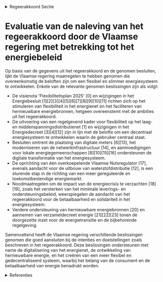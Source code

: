 

<details>
        <summary>Regeerakkoord Sectie </summary>
        <p>1.8.4 Flexibel en slimmer Energiesysteem Om grotere aandelen hernieuwbare energie in het energiesysteem te kunnen integreren, moeten we ons energiesysteem digitaliseren en de capaciteit voor energieopslag kostenefficiënt uitbouwen. Innovatie is cruciaal en dus zetten we proefpro-jecten op voor power-to-x en starten we een pilootproject voor de productie van koolstofarme waterstof en inzet van onze kanalen voor ener-gieopslag. Elektriciteitsproductie wordt onvoorspelbaarder en prijzen zullen nog sterker variëren doorheen de dag. Om alle burgers en ondernemingen de kans te geven in te spelen op lage en hoge prijsperiodes, mikken we op maximale uitrol en gebruik van de digitale meters tijdens de komende legislatuur. Dit geeft de kans aan leveranciers om nieuwe contractformules te ontwikkelen en aan marktpartijen om vlot flexibi-liteit te kunnen aanbieden. Heel wat technolo-gieën zijn rijp voor grootschalige uitrol en kunnen dan ook gevaloriseerd worden na de plaatsing van een digitale meter. Daarnaast is er dringend nood aan een performant, kostenefficiënt en toekomstgericht softwareplatform voor het gebruik door de markt van de data uit de digitale meters. De Vlaamse regering spoort de distribu-tienetbeheerders aan dit zo snel mogelijk te operationaliseren en kosten voor de netgebrui-kers maximaal te beperken. De VREG evalueert in 2024 de activiteiten inzake databeheer door de netbeheerders. We evolueren naar een flexibel en decentraal energiesysteem waar de verbruiker centraal staat. We zetten het clean energy pakket zo snel als mogelijk om naar Vlaamse energieregelgeving. We ondersteunen en faciliteren de actieve rol die burgers, lokale overheden en ondernemingen kunnen spelen in de transitie en maken het moge-lijk dat zij de voordelen van de transitie kunnen valoriseren. Daarvoor werken we aan een regelge-vend kader voor de uitbouw van lokale energie-gemeenschappen. Het hele energielandschap wordt flexibeler en dynamischer maar tegelijker-tijd dient de solidariteit tussen alle netgebrui-kers behouden te blijven via een billijke bijdrage aan de financiering van het klimaatbeleid en het net dat iedereen bevoorradingszekerheid biedt en de uitbouw van hernieuwbare energie toelaat. We geven prioriteit aan het netversterkende Ventilus-project en faciliteren een optimaal procesverloop inclusief alternatievenonderzoek, conform de lopende MER-procedure. De Vlaamse distributienetwerken moeten efficiënt beheerd worden zodat ze betaalbaar de toekomst voorbereiden. We maken werk van een vereen-voudiging van het landschap van distributienetbeheerders voor elektriciteit en gas door herschikking bij distributienetbeheerders aan te moedigen. Met het oog op transparantie, financiële stabiliteit en het vermijden van kruissubsidiëring realiseren we bij netbeheerders en Fluvius een analytische boekhouding met scheiding tussen de verschil-lende (energie) gereguleerde en niet-gereguleerde activiteiten. Volgens het nieuwe opzet van de elektriciteitsmarkt moeten energiediensten zoals bijvoorbeeld opslag marktgebaseerd en concurre-rend zijn. Daarom laten we niet toe dat netbe-heerders energieopslagfaciliteiten bezitten, ontwikkelen, beheren of exploiteren. De taken van netbeheerders en Fluvius zullen in het kader van een kerntakendebat herbekeken worden, dit vooral om te zorgen dat de netbeheerders en Fluvius zich maximaal concentreren op hun kerntaak: een goed werkend distributienet dat de uitdagingen van morgen aankan. Er wordt in Vlaanderen één overkoepelende regulator uitgewerkt voor netgebonden infra-structuur (elektriciteit, gas, warmte, kabel, water, riolering,…) en media. In dit kader coördineren en rationaliseren we de (toezichthoudende, regule-rende, adviserende, …) taken waarmee de overkoe-pelende regulator belast wordt. </p>
        </details> 

# Evaluatie van de naleving van het regeerakkoord door de Vlaamse regering met betrekking tot het energiebeleid

Op basis van de gegevens uit het regeerakkoord en de genomen besluiten, lijkt de Vlaamse regering maatregelen te hebben genomen die overeenkomstig de beloften zijn om een flexibel en slimmer energiesysteem te ontwikkelen. Enkele van de relevante genomen beslissingen zijn als volgt:

- De visienota 'Flexibiliteitsplan 2025' \[0\] en wijzigingen in het Energiebesluit \[1\]\[2\]\[3\]\[4\]\[5\]\[6\]\[7\]\[8\]\[9\]\[10\]\[11\] richten zich op het stimuleren van flexibiliteit in het energienet en het faciliteren van hernieuwbare energiebronnen, hetgeen overeenstemt met de ambities uit het regeerakkoord.
- De uitvoering van een regelgevend kader voor flexibiliteit op het laag- en middenspanningsdistributienet \[1\] en wijzigingen in het Energiedecreet \[3\]\[4\]\[12\] zijn in lijn met de belofte om een decentraal energiesysteem te ontwikkelen waarin de gebruiker centraal staat.
- Besluiten omtrent de plaatsing van digitale meters \[6\]\[13\], het moderniseren van de netwerkinfrastructuur \[14\], en aanmoedigingen voor lokale energiegemeenschappen \[8\]\[10\]\[15\]\[16\] ondersteunen de digitale transformatie van het energiesysteem.
- De oprichting van één overkoepelende Vlaamse Nutsregulator \[17\], evenals aandacht voor de uitbouw van waterstofdistributie \[12\], is een sturende stap in de richting van een meer gereguleerde en toekomstbestendige energiemarkt.
- Noodmaatregelen om de impact van de energiecrisis te verzachten \[18\]\[19\], zoals het versterken van het minimale leverings- en ondersteuningsbeleid, weerspiegelen de aandacht van het regeerakkoord voor de betaalbaarheid en solidariteit in het energiesysteem.
- Verdere ondersteuning van hernieuwbare energiebronnen \[20\] en aannemen van verzameldecreet energie \[21\]\[22\]\[23\] tonen de doorgezette inzet voor de energietransitie en de bijbehorende regelgeving.

Samenvattend heeft de Vlaamse regering verschillende beslissingen genomen die goed aansluiten bij de intenties en doelstellingen zoals beschreven in het regeerakkoord. Deze beslissingen ondersteunen met name de digitalisering van het energienet, de ontwikkeling van hernieuwbare energie, en het creëren van een meer flexibel en gedecentraliseerd systeem, waarbij het belang van de consument en de betaalbaarheid van energie benadrukt worden.

<details>
        <summary> Referenties</summary>
        **[\[0\]](https://beslissingenvlaamseregering.vlaanderen.be/?search=Visienota%20%27Flexibiliteitsplan%202025%27%3A%20flexibiliteit%20op%20elektriciteitsdistributienet%20en%20het%20plaatselijk%20vervoernet%C2%A0verder%20stimuleren%20en%20faciliteren&dateOption=select&startDate=2022-10-28T08%3A00%3A00Z&endDate=2022-10-28T08%3A00%3A00Z)** : **(2022-10-28)** Visienota 'Flexibiliteitsplan 2025': flexibiliteit op elektriciteitsdistributienet en het plaatselijk vervoernet verder stimuleren en faciliteren 

**[\[1\]](https://beslissingenvlaamseregering.vlaanderen.be/?search=Invoeren%20Vlaams%20regelgevend%20kader%20voor%20flexibiliteit%20op%20het%20laag-%20en%20middenspanningsdistributienet%20en%20het%20invoeren%20van%20een%20kader%20voor%20ondersteunende%20diensten%20en%20flexibiliteit%20voor%20de%20distributienetbeheerder&dateOption=select&startDate=2022-05-20T08%3A00%3A00Z&endDate=2022-05-20T08%3A00%3A00Z)** : **(2022-05-20)** Invoeren Vlaams regelgevend kader voor flexibiliteit op het laag- en middenspanningsdistributienet en het invoeren van een kader voor ondersteunende diensten en flexibiliteit voor de distributienetbeheerder 

**[\[2\]](https://beslissingenvlaamseregering.vlaanderen.be/?search=Openbaredienstverplichting%20elektriciteitsdistributienetbeheerders%3A%20wijziging%20Energiebesluit&dateOption=select&startDate=2022-02-25T09%3A00%3A00Z&endDate=2022-02-25T09%3A00%3A00Z)** : **(2022-02-25)** Openbaredienstverplichting elektriciteitsdistributienetbeheerders: wijziging Energiebesluit 

**[\[3\]](https://beslissingenvlaamseregering.vlaanderen.be/?search=Flexibiliteit%20elektriciteitsdistributienet%20en%20plaatselijk%20vervoersnet%20elektriciteit%3A%20wijziging%20Energiedecreet&dateOption=select&startDate=2020-10-30T09%3A00%3A00Z&endDate=2020-10-30T09%3A00%3A00Z)** : **(2020-10-30)** Flexibiliteit elektriciteitsdistributienet en plaatselijk vervoersnet elektriciteit: wijziging Energiedecreet 

**[\[4\]](https://beslissingenvlaamseregering.vlaanderen.be/?search=Flexibiliteit%20elektriciteitsdistributienet%20en%20plaatselijk%20vervoersnet%20elektriciteit%3A%20wijziging%20Energiedecreet&dateOption=select&startDate=2020-12-11T09%3A00%3A00Z&endDate=2020-12-11T09%3A00%3A00Z)** : **(2020-12-11)** Flexibiliteit elektriciteitsdistributienet en plaatselijk vervoersnet elektriciteit: wijziging Energiedecreet 

**[\[5\]](https://beslissingenvlaamseregering.vlaanderen.be/?search=Technische%20flexibiliteit&dateOption=select&startDate=2022-02-18T09%3A00%3A00Z&endDate=2022-02-18T09%3A00%3A00Z)** : **(2022-02-18)** Technische flexibiliteit 

**[\[6\]](https://beslissingenvlaamseregering.vlaanderen.be/?search=Sociale%20openbaredienstverplichtingen%20en%20REG-openbaredienstverplichtingen%3A%20wijziging%20Energiebesluit&dateOption=select&startDate=2022-02-04T09%3A00%3A00Z&endDate=2022-02-04T09%3A00%3A00Z)** : **(2022-02-04)** Sociale openbaredienstverplichtingen en REG-openbaredienstverplichtingen: wijziging Energiebesluit 

**[\[7\]](https://beslissingenvlaamseregering.vlaanderen.be/?search=Openbaredienstverplichting%20elektriciteitsdistributienetbeheerders%3A%20wijziging%20Energiebesluit&dateOption=select&startDate=2022-04-29T08%3A00%3A00Z&endDate=2022-04-29T08%3A00%3A00Z)** : **(2022-04-29)** Openbaredienstverplichting elektriciteitsdistributienetbeheerders: wijziging Energiebesluit 

**[\[8\]](https://beslissingenvlaamseregering.vlaanderen.be/?search=Wijziging%20Energiebesluit%3A%20gedeeltelijke%20omzetting%20Vierde%20Elektriciteitsrichtlijn%20en%20Richtlijn%20Hernieuwbare%20Energie&dateOption=select&startDate=2021-09-17T08%3A00%3A00Z&endDate=2021-09-17T08%3A00%3A00Z)** : **(2021-09-17)** Wijziging Energiebesluit: gedeeltelijke omzetting Vierde Elektriciteitsrichtlijn en Richtlijn Hernieuwbare Energie 

**[\[9\]](https://beslissingenvlaamseregering.vlaanderen.be/?search=Openbaredienstverplichting%20elektriciteitsdistributienetbeheerders%3A%20wijziging%20Energiebesluit&dateOption=select&startDate=2021-10-29T09%3A15%3A00Z&endDate=2021-10-29T09%3A15%3A00Z)** : **(2021-10-29)** Openbaredienstverplichting elektriciteitsdistributienetbeheerders: wijziging Energiebesluit 

**[\[10\]](https://beslissingenvlaamseregering.vlaanderen.be/?search=Wijziging%20Energiebesluit%3A%20omzetting%20Vierde%20Elektriciteitsrichtlijn%20en%20Richtlijn%20Hernieuwbare%20Energie&dateOption=select&startDate=2021-07-09T08%3A00%3A00Z&endDate=2021-07-09T08%3A00%3A00Z)** : **(2021-07-09)** Wijziging Energiebesluit: omzetting Vierde Elektriciteitsrichtlijn en Richtlijn Hernieuwbare Energie 

**[\[11\]](https://beslissingenvlaamseregering.vlaanderen.be/?search=Sociale%20openbaredienstverplichtingen%20en%20REG-openbaredienstverplichtingen%3A%20wijziging%20Energiebesluit&dateOption=select&startDate=2021-10-29T09%3A15%3A00Z&endDate=2021-10-29T09%3A15%3A00Z)** : **(2021-10-29)** Sociale openbaredienstverplichtingen en REG-openbaredienstverplichtingen: wijziging Energiebesluit 

**[\[12\]](https://beslissingenvlaamseregering.vlaanderen.be/?search=Invoering%20regulerend%20kader%20waterstofdistributie%3A%20wijziging%20Gerechtelijk%20Wetboek%20en%20Energiedecreet&dateOption=select&startDate=2023-07-07T09%3A00%3A00Z&endDate=2023-07-07T09%3A00%3A00Z)** : **(2023-07-07)** Invoering regulerend kader waterstofdistributie: wijziging Gerechtelijk Wetboek en Energiedecreet 

**[\[13\]](https://beslissingenvlaamseregering.vlaanderen.be/?search=Wijziging%20Energiebesluit%3A%20Online%20platform%20voor%20faciliteren%20tegemoetkomingen%2C%20plaatsing%20digitale%20meters%2C%20premies&dateOption=select&startDate=2023-11-17T09%3A00%3A00Z&endDate=2023-11-17T09%3A00%3A00Z)** : **(2023-11-17)** Wijziging Energiebesluit: Online platform voor faciliteren tegemoetkomingen, plaatsing digitale meters, premies 

**[\[14\]](https://beslissingenvlaamseregering.vlaanderen.be/?search=Plan%20Vlaamse%20Veerkracht%20dossier%2067&dateOption=select&startDate=2021-05-07T08%3A00%3A00Z&endDate=2021-05-07T08%3A00%3A00Z)** : **(2021-05-07)** Plan Vlaamse Veerkracht dossier 67 

**[\[15\]](https://beslissingenvlaamseregering.vlaanderen.be/?search=Wijziging%20Energiebesluit%3A%20gedeeltelijke%20omzetting%20Vierde%20Elektriciteitsrichtlijn%20en%20Richtlijn%20Hernieuwbare%20Energie&dateOption=select&startDate=2021-12-03T09%3A00%3A00Z&endDate=2021-12-03T09%3A00%3A00Z)** : **(2021-12-03)** Wijziging Energiebesluit: gedeeltelijke omzetting Vierde Elektriciteitsrichtlijn en Richtlijn Hernieuwbare Energie 

**[\[16\]](https://beslissingenvlaamseregering.vlaanderen.be/?search=Online%20platform%20voor%20faciliteren%20tegemoetkomingen%20ter%20bevordering%20van%20rationeel%20energiegebruik%20en%20-beheer%20en%20gebruik%20hernieuwbare%20energiebronnen&dateOption=select&startDate=2023-07-07T09%3A00%3A00Z&endDate=2023-07-07T09%3A00%3A00Z)** : **(2023-07-07)** Online platform voor faciliteren tegemoetkomingen ter bevordering van rationeel energiegebruik en -beheer en gebruik hernieuwbare energiebronnen 

**[\[17\]](https://beslissingenvlaamseregering.vlaanderen.be/?search=E%C3%A9n%20overkoepelende%20Vlaamse%20Nutsregulator%3A%20wijziging%20energiedecreet%20kerntaken%20VREG&dateOption=select&startDate=2023-07-14T08%3A00%3A00Z&endDate=2023-07-14T08%3A00%3A00Z)** : **(2023-07-14)** Eén overkoepelende Vlaamse Nutsregulator: wijziging energiedecreet kerntaken VREG 

**[\[18\]](https://beslissingenvlaamseregering.vlaanderen.be/?search=Noodmaatregelen%20energiecrisis%3A%20wijziging%20energiebesluit&dateOption=select&startDate=2022-09-30T09%3A30%3A00Z&endDate=2022-09-30T09%3A30%3A00Z)** : **(2022-09-30)** Noodmaatregelen energiecrisis: wijziging energiebesluit 

**[\[19\]](https://beslissingenvlaamseregering.vlaanderen.be/?search=Noodmaatregelen%20energiecrisis%3A%20wijziging%20energiebesluit&dateOption=select&startDate=2022-10-19T08%3A30%3A00Z&endDate=2022-10-19T08%3A30%3A00Z)** : **(2022-10-19)** Noodmaatregelen energiecrisis: wijziging energiebesluit 

**[\[20\]](https://beslissingenvlaamseregering.vlaanderen.be/?search=Ondersteuning%20hernieuwbare%20energiebronnen%20en%20warmtekrachtkoppeling%3A%20wijziging%20Energiebesluit&dateOption=select&startDate=2020-07-10T08%3A00%3A00Z&endDate=2020-07-10T08%3A00%3A00Z)** : **(2020-07-10)** Ondersteuning hernieuwbare energiebronnen en warmtekrachtkoppeling: wijziging Energiebesluit 

**[\[21\]](https://beslissingenvlaamseregering.vlaanderen.be/?search=Verzameldecreet%20energie&dateOption=select&startDate=2022-07-08T08%3A00%3A00Z&endDate=2022-07-08T08%3A00%3A00Z)** : **(2022-07-08)** Verzameldecreet energie 

**[\[22\]](https://beslissingenvlaamseregering.vlaanderen.be/?search=Verzameldecreet%20energie&dateOption=select&startDate=2022-10-28T08%3A00%3A00Z&endDate=2022-10-28T08%3A00%3A00Z)** : **(2022-10-28)** Verzameldecreet energie 

**[\[23\]](https://beslissingenvlaamseregering.vlaanderen.be/?search=Voorontwerp%20van%20decreet%20tot%20wijziging%20van%20het%20Energiedecreet%2C%20wat%20betreft%20netbeheer%2C%20energie-effici%C3%ABntie%20en%20milieuvriendelijke%20energieproductie&dateOption=select&startDate=2023-05-12T08%3A00%3A00Z&endDate=2023-05-12T08%3A00%3A00Z)** : **(2023-05-12)** Voorontwerp van decreet tot wijziging van het Energiedecreet, wat betreft netbeheer, energie-efficiëntie en milieuvriendelijke energieproductie 
        </details> 


